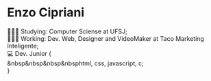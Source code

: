 # Enzo Cipriani 

👨🏻‍🎓 Studying: Computer Sciense at UFSJ; <br>
👨🏻‍💻 Working: Dev. Web, Designer and VideoMaker at Taco Marketing Inteligente; <br>
💻 Dev. Junior { <br>
&nbsp&nbsp&nbsp&nbsphtml, css, javascript, c; <br>
                }
